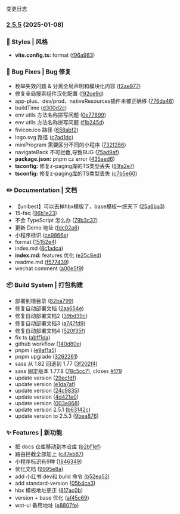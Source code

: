 变更日志
### [2.5.5](https://github.com/feige996/unibest/compare/v2.5.0...v2.5.5) (2025-01-08)


### 💄 Styles | 风格

* **vite.config.ts:** format ([f96a983](https://github.com/feige996/unibest/commit/f96a9839851b251e2d43563437aa84294475ef0b))


### 🐛 Bug Fixes | Bug 修复

* 枚举失效问题 & 分离全局声明和模块化内容 ([f2ae977](https://github.com/feige996/unibest/commit/f2ae977e9a52a573176ec4490621cdf75877ecd5))
* 修复全局搜索组件汉化配置 ([f92ce9d](https://github.com/feige996/unibest/commit/f92ce9d4fae61a9109bfd9152cede95202ec857a))
* app-plus、dev/prod、nativeResources插件未被正确移 ([776da46](https://github.com/feige996/unibest/commit/776da46619d1324d7e490dc06b821e1ee9b97fd0))
* buildTime ([d300d2c](https://github.com/feige996/unibest/commit/d300d2ca04998bc2de5bb2e739f39db602707e13))
* env utils 方法名称拼写问题 ([0e77899](https://github.com/feige996/unibest/commit/0e77899084dd101de45a5aeee9b6d752ff8888af))
* env utils 方法名称拼写问题 ([f1b245d](https://github.com/feige996/unibest/commit/f1b245d66f292f37f47aa7a094a9ec566c98ce91))
* fivicon.ico 路径 ([658abf2](https://github.com/feige996/unibest/commit/658abf211cb3bcbf27a75a062a9ae2e675208b6d))
* logo.svg 路径 ([c7ad1dc](https://github.com/feige996/unibest/commit/c7ad1dc7cd5b22a2bfb828162f169ee1366e3535))
* miniProgram 需要区分不同的小程序 ([732f286](https://github.com/feige996/unibest/commit/732f286ac1b8b0cf084317a2cd0d09d4fad767df))
* navigateBack 不可拦截,导致BUG ([75ad9af](https://github.com/feige996/unibest/commit/75ad9af648284787f0874af9a9bf708ca6411d07))
* **package.json:** pnpm cz error ([435aed6](https://github.com/feige996/unibest/commit/435aed66bca2f0b12771c37ba4a21d8f5ccffb2d))
* **tsconfig:** 修复z-paging库的TS类型丢失 ([61fa2e7](https://github.com/feige996/unibest/commit/61fa2e773a87880467bdcd382ffdbcf188acb7ba))
* **tsconfig:** 修复z-paging库的TS类型丢失 ([c7b5e60](https://github.com/feige996/unibest/commit/c7b5e60fed2366c5005998ada1d0f46765bbc22b))


### ✏️ Documentation | 文档

* 【unibest】可以去掉hbx模版了，base模板一统天下 ([25a6ba3](https://github.com/feige996/unibest/commit/25a6ba3757965938f3805ba26c64a57dd79eb365))
* 15-faq ([96b1e23](https://github.com/feige996/unibest/commit/96b1e232e9fa8f0ea081f717ce5e086ee0777fc2))
* 不会 TypeScript 怎么办 ([79b3c37](https://github.com/feige996/unibest/commit/79b3c370180f20500079ce28ebb04f0d85bcd484))
* 更新 Demo 地址 ([fdc02a6](https://github.com/feige996/unibest/commit/fdc02a63c6f35348cfb8dbfa65dc81a7afc77637))
* 小程序标识 ([ce9866e](https://github.com/feige996/unibest/commit/ce9866e14fbf1634c0e47a058a18d30c10b1b8a6))
* format ([15152e4](https://github.com/feige996/unibest/commit/15152e4e7c23d0be97a561e24d4e7d7f21261145))
* index.md ([8c1adca](https://github.com/feige996/unibest/commit/8c1adcad492be5431e69b9ac4f106f7de99e55b2))
* **index.md:** features 优化 ([e25c8ed](https://github.com/feige996/unibest/commit/e25c8ed077019b1a12d63d3a16bbe4e473cb518f))
* readme.md ([f577439](https://github.com/feige996/unibest/commit/f5774397d9493f4aeaea7205b6d7f706597f67f6))
* wechat comment ([a00e5f9](https://github.com/feige996/unibest/commit/a00e5f9d5f5e2bc54ffbdd0eb3700a812d443442))


### 📦 Build System | 打包构建

* 部署到根目录 ([82ba799](https://github.com/feige996/unibest/commit/82ba799c35aba0d15e2045800bcdaa4a37a592ba))
* 修复自动部署文档 ([2aa654e](https://github.com/feige996/unibest/commit/2aa654edb9d01e87a6979d4ec1eaa7e86a5b9515))
* 修复自动部署文档2 ([39bd39c](https://github.com/feige996/unibest/commit/39bd39cf10e37927be45a89827b36e25d583779d))
* 修复自动部署文档3 ([a747fd9](https://github.com/feige996/unibest/commit/a747fd93b282b577afbe058f0b1ccc4b3e025bf4))
* 修复自动部署文档4 ([520f35f](https://github.com/feige996/unibest/commit/520f35faf8b3d02bdafff1b9e8889aeccbc1b0fc))
* fix ts ([abff1da](https://github.com/feige996/unibest/commit/abff1dac3a30d070388a974fdd524b318790f34f))
* github workflow ([140d80e](https://github.com/feige996/unibest/commit/140d80e17f5566fc59c58d22c9c9bb917e80d4b6))
* pnpm i ([e9af1a5](https://github.com/feige996/unibest/commit/e9af1a5f67fd2e50e197717fabe588ee78cc9a8d))
* pnpm upgrade ([3262261](https://github.com/feige996/unibest/commit/32622616bf9e12adf4b82ecfa174906f1b476a5b))
* sass 从 1.82 回退到 1.77 ([3f202f4](https://github.com/feige996/unibest/commit/3f202f43ccd8bb8079914d7785588da5d27513d2))
* sass 固定版本 1.77.8 ([78c5cc7](https://github.com/feige996/unibest/commit/78c5cc7fa954a89d6c9cde3ee25ac81ef1ddbb3c)), closes [#179](https://github.com/feige996/unibest/issues/179)
* update version ([29ecfdf](https://github.com/feige996/unibest/commit/29ecfdf6174e4238f9847b058b03e0a0a92cdc41))
* update version ([e1da7af](https://github.com/feige996/unibest/commit/e1da7afd5889df8c7396a2a39cb3c77442d33e7a))
* update version ([24c9835](https://github.com/feige996/unibest/commit/24c9835c6318cf8730f9b87b03e93d61bb889c6b))
* update version ([4d421e0](https://github.com/feige996/unibest/commit/4d421e04f663d8baec1443c5b56200b23f1539a6))
* update version ([003e868](https://github.com/feige996/unibest/commit/003e8685a4d43326edef0a7a4231a85337c01d5a))
* update version 2.5.1 ([b63142c](https://github.com/feige996/unibest/commit/b63142c93b1b13cd2e473ab9aff617d3ce61a158))
* update version to 2.5.3 ([9bea876](https://github.com/feige996/unibest/commit/9bea876f0f3f66a967b901d0ca68962941cf1bfa))


### ✨ Features | 新功能

* 把 docs 仓库移动到本仓库 ([b2bf1ef](https://github.com/feige996/unibest/commit/b2bf1efef313396d45bb8616d895806d4361692a))
* 路由拦截全部加上 ([c47eb87](https://github.com/feige996/unibest/commit/c47eb871322989b8b919e3ad4ed0294273572e88))
* 小程序标识有9种 ([1846349](https://github.com/feige996/unibest/commit/18463493a6a44bbd90e351ac6d0ed7c4e0f357eb))
* 优化文档 ([9995e8a](https://github.com/feige996/unibest/commit/9995e8af8c559b514f15ff59c45e951e3d75c9bc))
* add 小红书 dev和 build 命令 ([b52ea52](https://github.com/feige996/unibest/commit/b52ea52561e5ec2859ccf4095710e158ff5495ee))
* add standard-version ([05b4ca3](https://github.com/feige996/unibest/commit/05b4ca32724a6ac2679b92a400c6c3033023728a))
* hbx 模板地址更正 ([817ac0b](https://github.com/feige996/unibest/commit/817ac0b4459e4b68f226068e30e759b73162b517))
* version + base 优化 ([af45c69](https://github.com/feige996/unibest/commit/af45c69784f54f5da0ecd6c733d6faed08d5bc77))
* wot-ui 备用地址 ([e8807fe](https://github.com/feige996/unibest/commit/e8807fef0059907a2b83d1eb4af13701fdb2e69e))
